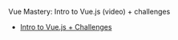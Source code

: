 Vue Mastery: Intro to Vue.js (video) + challenges

- [Intro to Vue.js + Challenges](https://www.vuemastery.com/courses/intro-to-vue-3/intro-to-vue3/)
